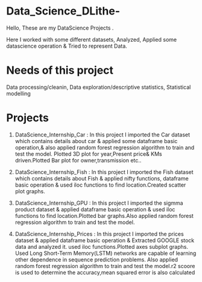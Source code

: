 # Data_Science_DLithe-
Hello, These are my DataScience Projects .

Here I worked with some different datasets, Analyzed, Applied some datascience operation & Tried to represent Data.

# Needs of this project
 Data processing/cleanin, Data exploration/descriptive statistics, Statistical modelling

# Projects
1) DataScience_Internship_Car : In this project I imported the Car dataset  which contains details about car 
   & applied some dataframe basic operation,& also applied random forest regression algorithm to train and test the model.
   Plotted 3D plot for year,Present price& KMs driven.Plotted Bar plot for owner,transmission etc..
 
2) DataScience_Internship_Fish :  In this project I imported the Fish dataset  which contains details about Fish 
   & applied nifty functions, dataframe basic operation & used iloc functions to find location.Created scatter plot graphs.
   
3) DataScience_Internship_GPU :  In this project I imported the sigmma product dataset & applied dataframe 
   basic operation & used iloc functions to find location.Plotted bar graphs.Also applied random forest regression algorithm 
   to train and test the model.
   
4) DataScience_Internship_Prices :  In this project I imported the prices dataset & applied dataframe basic operation 
   & Extracted GOOGLE stock data and analyzed it. used iloc functions.Plotted axes subplot graphs.
   Used Long Short-Term Memory(LSTM) networks are capable of learning other dependence in sequence prediction problems.
   Also applied random forest regression algorithm to train and test the model.r2 scoore is used to determine the  accuracy,mean squared
   error is also calculated
   

